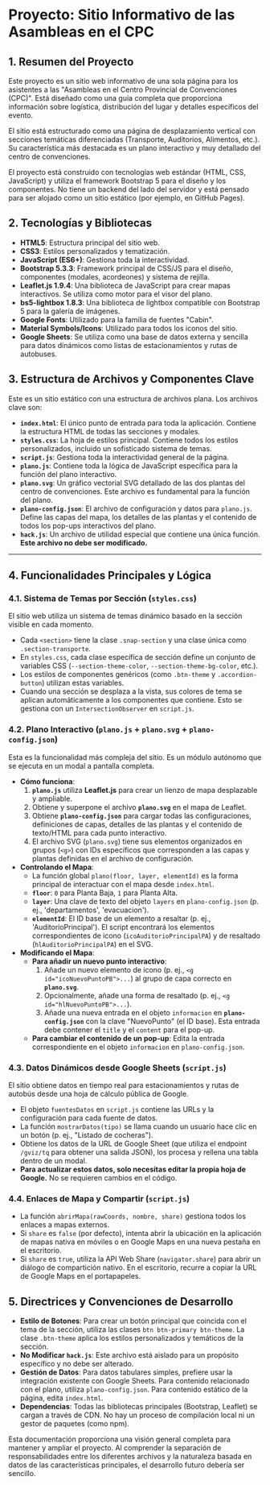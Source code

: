 # Proyecto: Sitio Informativo de las Asambleas en el CPC

## 1. Resumen del Proyecto

Este proyecto es un sitio web informativo de una sola página para los asistentes a las "Asambleas en el Centro Provincial de Convenciones (CPC)". Está diseñado como una guía completa que proporciona información sobre logística, distribución del lugar y detalles específicos del evento.

El sitio está estructurado como una página de desplazamiento vertical con secciones temáticas diferenciadas (Transporte, Auditorios, Alimentos, etc.). Su característica más destacada es un plano interactivo y muy detallado del centro de convenciones.

El proyecto está construido con tecnologías web estándar (HTML, CSS, JavaScript) y utiliza el framework Bootstrap 5 para el diseño y los componentes. No tiene un backend del lado del servidor y está pensado para ser alojado como un sitio estático (por ejemplo, en GitHub Pages).

## 2. Tecnologías y Bibliotecas

- **HTML5**: Estructura principal del sitio web.
- **CSS3**: Estilos personalizados y tematización.
- **JavaScript (ES6+)**: Gestiona toda la interactividad.
- **Bootstrap 5.3.3**: Framework principal de CSS/JS para el diseño, componentes (modales, acordeones) y sistema de rejilla.
- **Leaflet.js 1.9.4**: Una biblioteca de JavaScript para crear mapas interactivos. Se utiliza como motor para el visor del plano.
- **bs5-lightbox 1.8.3**: Una biblioteca de lightbox compatible con Bootstrap 5 para la galería de imágenes.
- **Google Fonts**: Utilizado para la familia de fuentes "Cabin".
- **Material Symbols/Icons**: Utilizado para todos los iconos del sitio.
- **Google Sheets**: Se utiliza como una base de datos externa y sencilla para datos dinámicos como listas de estacionamientos y rutas de autobuses.

## 3. Estructura de Archivos y Componentes Clave

Este es un sitio estático con una estructura de archivos plana. Los archivos clave son:

- **`index.html`**: El único punto de entrada para toda la aplicación. Contiene la estructura HTML de todas las secciones y modales.
- **`styles.css`**: La hoja de estilos principal. Contiene todos los estilos personalizados, incluido un sofisticado sistema de temas.
- **`script.js`**: Gestiona toda la interactividad general de la página.
- **`plano.js`**: Contiene toda la lógica de JavaScript específica para la función del plano interactivo.
- **`plano.svg`**: Un gráfico vectorial SVG detallado de las dos plantas del centro de convenciones. Este archivo es fundamental para la función del plano.
- **`plano-config.json`**: El archivo de configuración y datos para `plano.js`. Define las capas del mapa, los detalles de las plantas y el contenido de todos los pop-ups interactivos del plano.
- **`hack.js`**: Un archivo de utilidad especial que contiene una única función. **Este archivo no debe ser modificado.**

---

## 4. Funcionalidades Principales y Lógica

### 4.1. Sistema de Temas por Sección (`styles.css`)

El sitio web utiliza un sistema de temas dinámico basado en la sección visible en cada momento.

- Cada `<section>` tiene la clase `.snap-section` y una clase única como `.section-transporte`.
- En `styles.css`, cada clase específica de sección define un conjunto de variables CSS (`--section-theme-color`, `--section-theme-bg-color`, etc.).
- Los estilos de componentes genéricos (como `.btn-theme` y `.accordion-button`) utilizan estas variables.
- Cuando una sección se desplaza a la vista, sus colores de tema se aplican automáticamente a los componentes que contiene. Esto se gestiona con un `IntersectionObserver` en `script.js`.

### 4.2. Plano Interactivo (`plano.js` + `plano.svg` + `plano-config.json`)

Esta es la funcionalidad más compleja del sitio. Es un módulo autónomo que se ejecuta en un modal a pantalla completa.

- **Cómo funciona**:
    1.  **`plano.js`** utiliza **Leaflet.js** para crear un lienzo de mapa desplazable y ampliable.
    2.  Obtiene y superpone el archivo **`plano.svg`** en el mapa de Leaflet.
    3.  Obtiene **`plano-config.json`** para cargar todas las configuraciones, definiciones de capas, detalles de las plantas y el contenido de texto/HTML para cada punto interactivo.
    4.  El archivo SVG (`plano.svg`) tiene sus elementos organizados en grupos (`<g>`) con IDs específicos que corresponden a las capas y plantas definidas en el archivo de configuración.
- **Controlando el Mapa**:
    - La función global `plano(floor, layer, elementId)` es la forma principal de interactuar con el mapa desde `index.html`.
    - **`floor`**: `0` para Planta Baja, `1` para Planta Alta.
    - **`layer`**: Una clave de texto del objeto `layers` en `plano-config.json` (p. ej., 'departamentos', 'evacuacion').
    - **`elementId`**: El ID base de un elemento a resaltar (p. ej., 'AuditorioPrincipal'). El script encontrará los elementos correspondientes de icono (`icoAuditorioPrincipalPA`) y de resaltado (`hlAuditorioPrincipalPA`) en el SVG.
- **Modificando el Mapa**:
    - **Para añadir un nuevo punto interactivo**:
        1.  Añade un nuevo elemento de icono (p. ej., `<g id="icoNuevoPuntoPB">...`) al grupo de capa correcto en **`plano.svg`**.
        2.  Opcionalmente, añade una forma de resaltado (p. ej., `<g id="hlNuevoPuntoPB">...`).
        3.  Añade una nueva entrada en el objeto `informacion` en **`plano-config.json`** con la clave "NuevoPunto" (el ID base). Esta entrada debe contener el `title` y el `content` para el pop-up.
    - **Para cambiar el contenido de un pop-up**: Edita la entrada correspondiente en el objeto `informacion` en `plano-config.json`.

### 4.3. Datos Dinámicos desde Google Sheets (`script.js`)

El sitio obtiene datos en tiempo real para estacionamientos y rutas de autobús desde una hoja de cálculo pública de Google.

- El objeto `fuentesDatos` en `script.js` contiene las URLs y la configuración para cada fuente de datos.
- La función `mostrarDatos(tipo)` se llama cuando un usuario hace clic en un botón (p. ej., "Listado de cocheras").
- Obtiene los datos de la URL de Google Sheet (que utiliza el endpoint `/gviz/tq` para obtener una salida JSON), los procesa y rellena una tabla dentro de un modal.
- **Para actualizar estos datos, solo necesitas editar la propia hoja de Google.** No se requieren cambios en el código.

### 4.4. Enlaces de Mapa y Compartir (`script.js`)

- La función `abrirMapa(rawCoords, nombre, share)` gestiona todos los enlaces a mapas externos.
- Si `share` es `false` (por defecto), intenta abrir la ubicación en la aplicación de mapas nativa en móviles o en Google Maps en una nueva pestaña en el escritorio.
- Si `share` es `true`, utiliza la API Web Share (`navigator.share`) para abrir un diálogo de compartición nativo. En el escritorio, recurre a copiar la URL de Google Maps en el portapapeles.

## 5. Directrices y Convenciones de Desarrollo

- **Estilo de Botones**: Para crear un botón principal que coincida con el tema de la sección, utiliza las clases `btn btn-primary btn-theme`. La clase `.btn-theme` aplica los estilos personalizados y temáticos de la sección.
- **No Modificar `hack.js`**: Este archivo está aislado para un propósito específico y no debe ser alterado.
- **Gestión de Datos**: Para datos tabulares simples, prefiere usar la integración existente con Google Sheets. Para contenido relacionado con el plano, utiliza `plano-config.json`. Para contenido estático de la página, edita `index.html`.
- **Dependencias**: Todas las bibliotecas principales (Bootstrap, Leaflet) se cargan a través de CDN. No hay un proceso de compilación local ni un gestor de paquetes (como npm).

Esta documentación proporciona una visión general completa para mantener y ampliar el proyecto. Al comprender la separación de responsabilidades entre los diferentes archivos y la naturaleza basada en datos de las características principales, el desarrollo futuro debería ser sencillo.